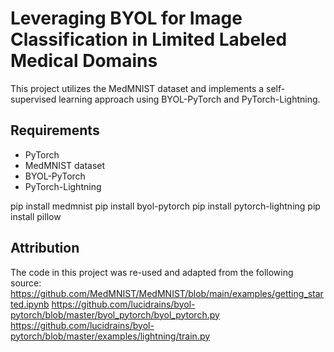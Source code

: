 # Leveraging BYOL for Image Classification in Limited Labeled Medical Domains

This project utilizes the MedMNIST dataset and implements a self-supervised learning approach using BYOL-PyTorch and PyTorch-Lightning.

## Requirements

- PyTorch
- MedMNIST dataset
- BYOL-PyTorch
- PyTorch-Lightning

pip install medmnist
pip install byol-pytorch
pip install pytorch-lightning
pip install pillow



## Attribution

The code in this project was re-used and adapted from the following source:
https://github.com/MedMNIST/MedMNIST/blob/main/examples/getting_started.ipynb
https://github.com/lucidrains/byol-pytorch/blob/master/byol_pytorch/byol_pytorch.py
https://github.com/lucidrains/byol-pytorch/blob/master/examples/lightning/train.py




